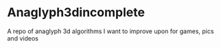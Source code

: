 # Anaglyph3dincomplete
A repo of anaglyph 3d algorithms I want to improve upon for games, pics and videos
